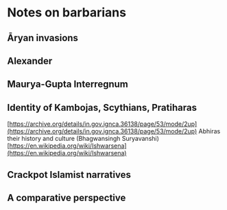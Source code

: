 # Notes on barbarians
## Āryan invasions

## Alexander

## Maurya-Gupta Interregnum

## Identity of Kambojas, Scythians, Pratiharas

[https://archive.org/details/in.gov.ignca.36138/page/53/mode/2up](https://archive.org/details/in.gov.ignca.36138/page/53/mode/2up) Abhiras their history and culture (Bhagwansingh Suryavanshi) [https://en.wikipedia.org/wiki/Ishwarsena](https://en.wikipedia.org/wiki/Ishwarsena)

## Crackpot Islamist narratives

## A comparative perspective